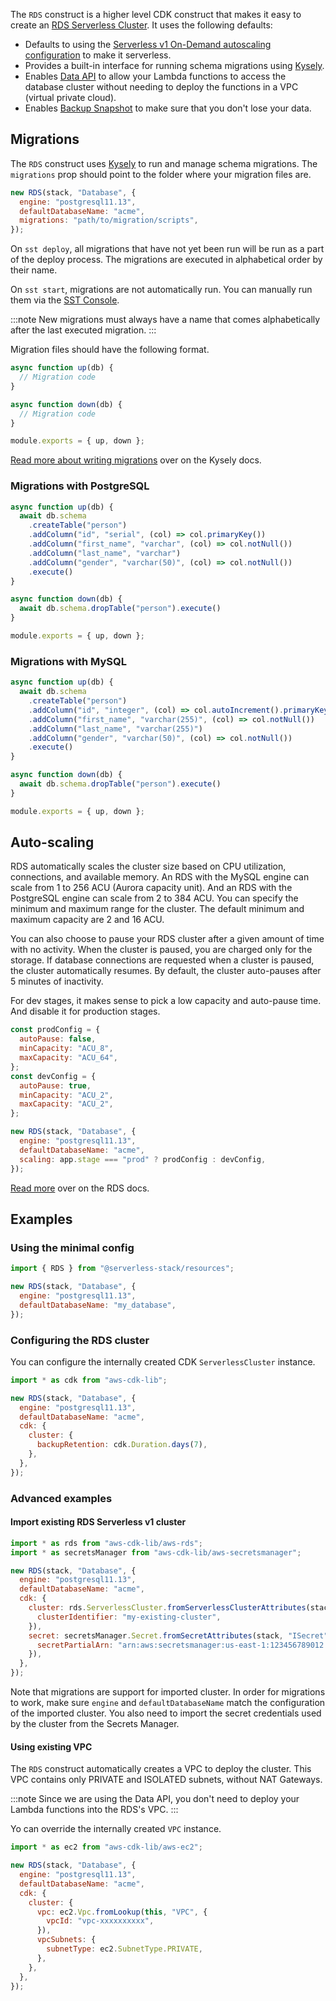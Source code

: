  The `RDS` construct is a higher level CDK construct that makes it easy to create an [RDS Serverless Cluster](https://aws.amazon.com/rds/). It uses the following defaults:
 
   - Defaults to using the [Serverless v1 On-Demand autoscaling configuration](https://docs.aws.amazon.com/AmazonRDS/latest/AuroraUserGuide/aurora-serverless.html) to make it serverless.
   - Provides a built-in interface for running schema migrations using [Kysely](https://kysely-org.github.io/kysely/#migrations).
   - Enables [Data API](https://docs.aws.amazon.com/AmazonRDS/latest/AuroraUserGuide/data-api.html) to allow your Lambda functions to access the database cluster without needing to deploy the functions in a VPC (virtual private cloud).
   - Enables [Backup Snapshot](https://docs.aws.amazon.com/AmazonRDS/latest/AuroraUserGuide/BackupRestoreAurora.html) to make sure that you don't lose your data.

## Migrations

The `RDS` construct uses [Kysely](https://kysely-org.github.io/kysely/) to run and manage schema migrations. The `migrations` prop should point to the folder where your migration files are.

```js
new RDS(stack, "Database", {
  engine: "postgresql11.13",
  defaultDatabaseName: "acme",
  migrations: "path/to/migration/scripts",
});
```

On `sst deploy`, all migrations that have not yet been run will be run as a part of the deploy process. The migrations are executed in alphabetical order by their name.

On `sst start`, migrations are not automatically run. You can manually run them via the [SST Console](/console.md).

:::note
New migrations must always have a name that comes alphabetically after the last executed migration.
:::

Migration files should have the following format.

```js
async function up(db) {
  // Migration code
}

async function down(db) {
  // Migration code
}

module.exports = { up, down };
```

[Read more about writing migrations](https://koskimas.github.io/kysely/#migrations) over on the Kysely docs.

### Migrations with PostgreSQL

```js
async function up(db) {
  await db.schema
    .createTable("person")
    .addColumn("id", "serial", (col) => col.primaryKey())
    .addColumn("first_name", "varchar", (col) => col.notNull())
    .addColumn("last_name", "varchar")
    .addColumn("gender", "varchar(50)", (col) => col.notNull())
    .execute()
}

async function down(db) {
  await db.schema.dropTable("person").execute()
}

module.exports = { up, down };
```

### Migrations with MySQL

```js
async function up(db) {
  await db.schema
    .createTable("person")
    .addColumn("id", "integer", (col) => col.autoIncrement().primaryKey())
    .addColumn("first_name", "varchar(255)", (col) => col.notNull())
    .addColumn("last_name", "varchar(255)")
    .addColumn("gender", "varchar(50)", (col) => col.notNull())
    .execute()
}

async function down(db) {
  await db.schema.dropTable("person").execute()
}

module.exports = { up, down };
```

## Auto-scaling

RDS automatically scales the cluster size based on CPU utilization, connections, and available memory. An RDS with the MySQL engine can scale from 1 to 256 ACU (Aurora capacity unit). And an RDS with the PostgreSQL engine can scale from 2 to 384 ACU. You can specify the minimum and maximum range for the cluster. The default minimum and maximum capacity are 2 and 16 ACU.

You can also choose to pause your RDS cluster after a given amount of time with no activity. When the cluster is paused, you are charged only for the storage. If database connections are requested when a cluster is paused, the cluster automatically resumes. By default, the cluster auto-pauses after 5 minutes of inactivity.

For dev stages, it makes sense to pick a low capacity and auto-pause time. And disable it for production stages.

```js
const prodConfig = {
  autoPause: false,
  minCapacity: "ACU_8",
  maxCapacity: "ACU_64",
};
const devConfig = {
  autoPause: true,
  minCapacity: "ACU_2",
  maxCapacity: "ACU_2",
};

new RDS(stack, "Database", {
  engine: "postgresql11.13",
  defaultDatabaseName: "acme",
  scaling: app.stage === "prod" ? prodConfig : devConfig,
});
```

[Read more](https://docs.aws.amazon.com/AmazonRDS/latest/AuroraUserGuide/aurora-serverless.how-it-works.html#aurora-serverless.how-it-works.auto-scaling) over on the RDS docs.

## Examples

### Using the minimal config

```js
import { RDS } from "@serverless-stack/resources";

new RDS(stack, "Database", {
  engine: "postgresql11.13",
  defaultDatabaseName: "my_database",
});
```

### Configuring the RDS cluster

You can configure the internally created CDK `ServerlessCluster` instance.

```js {7-9}
import * as cdk from "aws-cdk-lib";

new RDS(stack, "Database", {
  engine: "postgresql11.13",
  defaultDatabaseName: "acme",
  cdk: {
    cluster: {
      backupRetention: cdk.Duration.days(7),
    },
  },
});
```

### Advanced examples

#### Import existing RDS Serverless v1 cluster

```js {7-14}
import * as rds from "aws-cdk-lib/aws-rds";
import * as secretsManager from "aws-cdk-lib/aws-secretsmanager";

new RDS(stack, "Database", {
  engine: "postgresql11.13",
  defaultDatabaseName: "acme",
  cdk: {
    cluster: rds.ServerlessCluster.fromServerlessClusterAttributes(stack, "ICluster", {
      clusterIdentifier: "my-existing-cluster",
    }),
    secret: secretsManager.Secret.fromSecretAttributes(stack, "ISecret", {
      secretPartialArn: "arn:aws:secretsmanager:us-east-1:123456789012:secret:my-secret",
    }),
  },
});
```

Note that migrations are support for imported cluster. In order for migrations to work, make sure `engine` and `defaultDatabaseName` match the configuration of the imported cluster. You also need to import the secret credentials used by the cluster from the Secrets Manager.

#### Using existing VPC

The `RDS` construct automatically creates a VPC to deploy the cluster. This VPC contains only PRIVATE and ISOLATED subnets, without NAT Gateways.

:::note
Since we are using the Data API, you don't need to deploy your Lambda functions into the RDS's VPC.
:::

Yo can override the internally created `VPC` instance.

```js {7-14}
import * as ec2 from "aws-cdk-lib/aws-ec2";

new RDS(stack, "Database", {
  engine: "postgresql11.13",
  defaultDatabaseName: "acme",
  cdk: {
    cluster: {  
      vpc: ec2.Vpc.fromLookup(this, "VPC", {
        vpcId: "vpc-xxxxxxxxxx",
      }),
      vpcSubnets: {
        subnetType: ec2.SubnetType.PRIVATE,
      },
    },
  },
});
```
